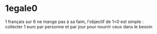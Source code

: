 # 1egale0
1 français sur 6 ne mange pas à sa faim, l'objectif de 1=0 est simple : collecter 1 euro par personne et par jour pour nourrir ceux dans le besoin
